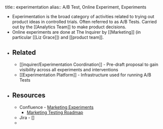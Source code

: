 title:: experimentation
alias:: A/B Test, Online Experiment, Experiments

- Experimentation is the broad category of activities related to trying out product ideas in controlled trials. Often referred to as A/B Tests. Carried out by the [[Analytics Team]] to make product decisions.
- Online experiments are done at The Inquirer by [[Marketing]] (in particular [[Liz Grace]]) and [[product team]].
- ## Related
	- [[inquirer/Experimentation Coordination]] - Pre-draft proposal to gain visibility across all experiments and interventions
	- [[Experimentation Platform]] - Infrastructure used for running A/B Tests
- ## Resources
	- Confluence - [Marketing Experiments](https://inquirer.atlassian.net/wiki/spaces/MAR/pages/1685487621/Marketing+Tests+Experiments)
		- [Marketing Testing Roadmap](https://docs.google.com/presentation/d/1qhmHdc9y1AfuRBaWh8F_3dzWgqB1JCndj3DL3KquArw/edit#slide=id.g117e2db3434_0_0)
	- Jira - []
	-